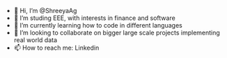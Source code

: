 - 👋 Hi, I’m @ShreeyaAg
- 👀 I’m studing EEE, with interests in finance and software
- 🌱 I’m currently learning how to code in different languages
- 💞️ I’m looking to collaborate on bigger large scale projects implementing real world data
- 📫 How to reach me: Linkedin

<!---
ShreeyaAg/ShreeyaAg is a ✨ special ✨ repository because its `README.md` (this file) appears on your GitHub profile.
You can click the Preview link to take a look at your changes.
--->
